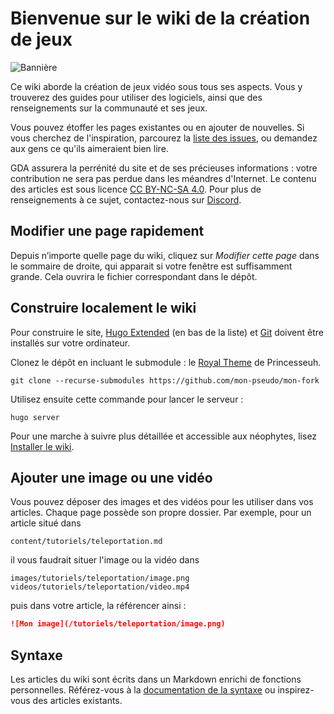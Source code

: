 # Bienvenue sur le wiki de la création de jeux

![Bannière](/accueil/banniere.png)

Ce wiki aborde la création de jeux vidéo sous tous ses aspects. Vous y trouverez des guides pour utiliser des logiciels, ainsi que des renseignements sur la communauté et ses jeux.

Vous pouvez étoffer les pages existantes ou en ajouter de nouvelles. Si vous cherchez de l'inspiration, parcourez la [liste des issues](https://github.com/gamedevalliance/wiki/issues), ou demandez aux gens ce qu'ils aimeraient bien lire.

GDA assurera la perrénité du site et de ses précieuses informations : votre contribution ne sera pas perdue dans les méandres d'Internet. Le contenu des articles est sous licence [CC BY-NC-SA 4.0](https://creativecommons.org/licenses/by-nc-sa/4.0/). Pour plus de renseignements à ce sujet, contactez-nous sur [Discord](https://discord.gg/RrBppaj).

## Modifier une page rapidement

Depuis n’importe quelle page du wiki, cliquez sur *Modifier cette page* dans le sommaire de droite, qui apparait si votre fenêtre est suffisamment grande. Cela ouvrira le fichier correspondant dans le dépôt.

## Construire localement le wiki

Pour construire le site, [Hugo Extended](https://github.com/gohugoio/hugo/releases) (en bas de la liste) et [Git](https://git-scm.com/downloads) doivent être installés sur votre ordinateur.

Clonez le dépôt en incluant le submodule : le [Royal Theme](https://github.com/Princesseuh/hugo-royal-theme) de Princesseuh.

```
git clone --recurse-submodules https://github.com/mon-pseudo/mon-fork
```

Utilisez ensuite cette commande pour lancer le serveur :

```
hugo server
```

Pour une marche à suivre plus détaillée et accessible aux néophytes, lisez [Installer le wiki](https://wiki.gamedevalliance.fr/contribuer/installer).

## Ajouter une image ou une vidéo

Vous pouvez déposer des images et des vidéos pour les utiliser dans vos articles. Chaque page possède son propre dossier. Par exemple, pour un article situé dans

```
content/tutoriels/teleportation.md
```

il vous faudrait situer l'image ou la vidéo dans

```
images/tutoriels/teleportation/image.png
videos/tutoriels/teleportation/video.mp4
```

puis dans votre article, la référencer ainsi :

```markdown
![Mon image](/tutoriels/teleportation/image.png)
```

## Syntaxe

Les articles du wiki sont écrits dans un Markdown enrichi de fonctions personnelles. Référez-vous à la [documentation de la syntaxe](https://wiki.gamedevalliance.fr/contribuer/syntaxe) ou inspirez-vous des articles existants.
